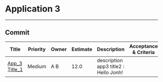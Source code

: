 <link rel="stylesheet" href="./../style.css">

# Application 3
___

## Commit
|Title|Priority|Owner|Estimate|Description|Acceptance & Criteria|
|---|---|---|---|---|---|
|[App_3 Title_1](./Commit/App-3-Title-1/Readme.md) |Medium  |A B  |12.0  |description app3 title2 : Hello Jonh!  | |

